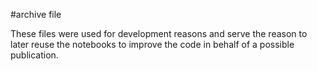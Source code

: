 #archive file

These files were used for development reasons and serve the reason to later reuse the notebooks to improve the code in behalf of a possible publication.
